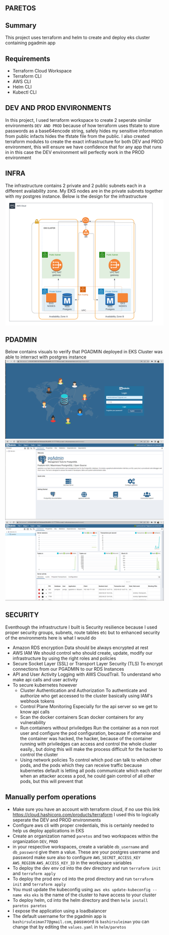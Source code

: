 ## PARETOS 


## Summary
 This project uses terraform and helm to create and deploy eks cluster containing pgadmin app

## Requirements
* Terraform Cloud Workspace
* Terraform CLI
* AWS CLI
* Helm CLI
* Kubectl CLI


## DEV AND PROD ENVIRONMENTS
  In this project, I used terraform workspace to create 2 seperate similar environments `DEV AND PROD`  because of how terraform uses tfstate to store passwords as a base64encode string,  safely hides my sensitive information from public infacts hides the tfstate file from the public. I also created terraform modules to create the exact infrastructure for both DEV and PROD environment, this will ensure we have confidence that for any app that runs in in this case the DEV environment will perfectly work in the PROD environment


## INFRA
 The infrastructure contains 2 private and 2 public subnets each in a different availability zone. My EKS nodes are in the private subnets together with my postgres instance. Below is the design for the infrastructure
 ![infra_chart](./infra.png?raw=true "Title")  


## PDADMIN
 Below contains visuals to verify that PGADMIN deployed in EKS Cluster was able to interract with postgres instance
 ![pgadmin](./pgadmin.png?raw=true "pgadmin") 
 ![pgadminh](./homepage.png?raw=true "pgadmin") 
 ![pgadminh](./database.png?raw=true "pgadmin")   


## SECURITY
  Eventhough the infrastructure I built is Security resilience because I used proper security groups, subnets, route tables etc but to enhanced security of the environments here is what I would do
  * Amazon RDS encryption
  Data should be always encrypted at rest
  * AWS IAM 
  We should control who should create, update, modify our infrastructure by using the right roles and policies
  * Secure Socket Layer (SSL) or Transport Layer Security (TLS)
  To encrypt connections from our PGADMIN to our RDS Instances
  * API and User Activity Logging with AWS CloudTrail.
  To understand who make api calls and user activity
  * To secure kubernetes however
    * Cluster Authentication and Authorization
      To authenticate and authorize who get accessed to the cluster basically using IAM's webhook tokens
    * Control Plane Monitoring
      Especially for the api server so we get to know api calls
    * Scan the docker containers
      Scan docker containers for any vulnerability
    * Run containers without priviledges
      Run the container as a non root user and configure the pod configuration, because if otherwise and the container was hacked, the hacker, because of the container running with priviledges can access and control the whole cluster easily., but doing this will make the process difficult for the hacker to control the cluster
    * Using network policies
      To control which pod can talk to which other pods, and the pods which they can receive traffic because kubernetes default is letting all pods communicate which each other when an attacker access a pod, he could gain control of all other pods, but this will prevent that

## Manually perfom operations
  * Make sure you have an account with terraform cloud, if no use this link https://cloud.hashicorp.com/products/terraform I used this to    logically seperate the DEV and PROD environments
  * Configure aws cli with proper credentials, this is certainly needed to help us deploy applications in EKS
  * Create an organization named `paretos` and two workspaces within the organization `DEV`, `PROD`
  * in your respective workspaces, create a variable `db_username` and `db_password` give them a value. These are your postgres username and password make sure also to configure `AWS_SECRET_ACCESS_KEY` `AWS_REGION` `AWS_ACCESS_KEY_ID` in the workspace variables
  * To deploy the dev env cd into the dev directory and run `terraform init` and `terraform apply`
  * To deploy the prod env cd into the prod directory and run `terraform init` and `terraform apply`
  * You must update the kubeconfig using `aws eks update-kubeconfig --name eks` `eks` is the name of the cluster to have access to your cluster
  * To deploy helm, cd into the helm directory and then `helm install paretos paretos`
  * I expose the application using a loadbalancer
  * The default username for the pgadmin app is `bashirsuleiman77@gmail.com`, password is `bashirsuleiman` you can change that by editing the `values.yaml` in `helm/paretos` 




